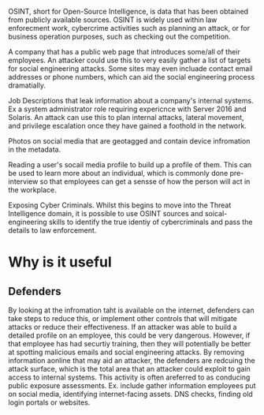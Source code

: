 OSINT, short for Open-Source Intelligence, is data that has been obtained from publicly available sources. OSINT is widely used within law enforecment work, cybercrime activities such as planning an attack, or for business operation purposes, such as checking out the competition. 

A company that has a public web page that introduces some/all of their employees. An attacker could use this to very easily gather a list of targets for social engineering attacks. Some sites may even incluade contact email addresses or phone numbers, which can aid the social engineering process dramatially. 

Job Descriptions that leak information about a company's internal systems. Ex a system administrator role requiring expericnce with Server 2016 and Solaris. An attack can use this to plan internal attacks, lateral movement, and privilege escalation once they have gained a foothold in the network. 

Photos on social media that are geotagged and contain device infromation in the metadata.

Reading a user's socail media profile to build up a profile of them. This can be used to learn more about an individual, which is commonly done pre-interview so that employees can get a sensse of how the person will act in the workplace. 

Exposing Cyber Criminals. Whilst this begins to move into the Threat Intelligence domain, it is possible to use OSINT sources and soical-engineering skills to identify the true identiy of cybercriminals and pass the details to law enforcement. 

# Why is it useful 
## Defenders
By looking at the infromation taht is available on the internet, defenders can take steps to reduce this, or implement other controls that will mitigate attacks or reduce their effectiveness. If an attacker was able to build a detailed profile on an employee, this could be very dangerous. However, if that employee has had securtiy training, then they will potentially be better at spotting malicious emails and social engineering attacks. By removing information aonline that may aid an attacker, the defenders are redcuing the attack surface, which is the total area that an attacker could exploit to gain access to internal systems. This activity is often areferred to as conducing public exposure assessments. Ex. include gather information employees put on social media, identifying internet-facing assets. DNS checks, finding old login portals or websites. 
